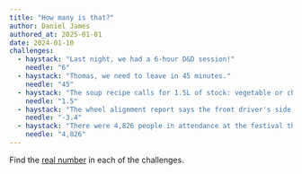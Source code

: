 ```yaml
---
title: "How many is that?"
author: Daniel James
authored_at: 2025-01-01
date: 2024-01-10
challenges:
  - haystack: "Last night, we had a 6-hour D&D session!"
    needle: "6"
  - haystack: "Thomas, we need to leave in 45 minutes."
    needle: "45"
  - haystack: "The soup recipe calls for 1.5L of stock: vegetable or chicken."
    needle: "1.5"
  - haystack: "The wheel alignment report says the front driver's side wheel has a -3.4° camber."
    needle: "-3.4"
  - haystack: "There were 4,826 people in attendance at the festival this weekend."
    needle: "4,826"
---
```


Find the [real number][wikipedia] in each of the challenges.

[wikipedia]: https://en.wikipedia.org/wiki/Real_number
